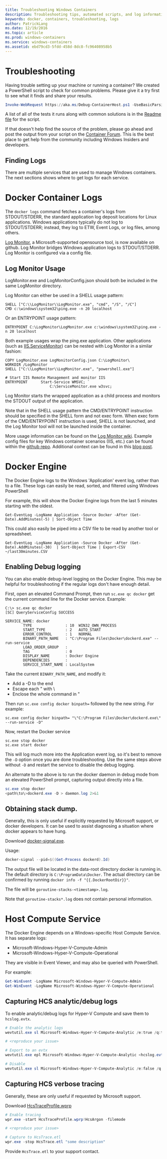 ```yaml
---
title: Troubleshooting Windows Containers
description: Troubleshooting tips, automated scripts, and log information for Windows containers and Docker
keywords: docker, containers, troubleshooting, logs
author: PatrickLang
ms.date: 12/19/2016
ms.topic: article
ms.prod: windows-containers
ms.service: windows-containers
ms.assetid: ebd79cd3-5fdd-458d-8dc8-fc96408958b5
---
```


# Troubleshooting

Having trouble setting up your machine or running a container? We created a PowerShell script to check for common problems. Please give it a try first to see what it finds and share your results.

```PowerShell
Invoke-WebRequest https://aka.ms/Debug-ContainerHost.ps1 -UseBasicParsing | Invoke-Expression
```
A list of all of the tests it runs along with common solutions is in the [Readme file](https://github.com/Microsoft/Virtualization-Documentation/blob/live/windows-server-container-tools/Debug-ContainerHost/README.md) for the script.

If that doesn't help find the source of the problem, please go ahead and post the output from your script on the [Container Forum](https://social.msdn.microsoft.com/Forums/home?forum=windowscontainers). This is the best place to get help from the community including Windows Insiders and developers.


## Finding Logs
There are multiple services that are used to manage Windows containers. The next sections shows where to get logs for each service.

# Docker Container Logs 
The `docker logs` command fetches a container's logs from STDOUT/STDERR, the standard application log deposit locations for Linux applications. Windows applications typically do not log to STDOUT/STDERR; instead, they log to ETW, Event Logs, or log files, among others. 

[Log Monitor](https://github.com/microsoft/windows-container-tools/tree/master/LogMonitor), a Microsoft-supported opensource tool, is now available on github. Log Monitor bridges Windows application logs to STDOUT/STDERR. Log Monitor is configured via a config file. 

## Log Monitor Usage

LogMonitor.exe and LogMonitorConfig.json should both be included in the same LogMonitor directory. 

Log Monitor can either be used in a SHELL usage pattern:

```
SHELL ["C:\\LogMonitor\\LogMonitor.exe", "cmd", "/S", "/C"]
CMD c:\windows\system32\ping.exe -n 20 localhost
```

Or an ENTRYPOINT usage pattern:

```
ENTRYPOINT C:\LogMonitor\LogMonitor.exe c:\windows\system32\ping.exe -n 20 localhost
```

Both example usages wrap the ping.exe application. Other applications (such as [IIS.ServiceMonitor]( https://github.com/microsoft/IIS.ServiceMonitor)) can be nested with Log Monitor in a similar fashion:

```
COPY LogMonitor.exe LogMonitorConfig.json C:\LogMonitor\
WORKDIR /LogMonitor
SHELL ["C:\\LogMonitor\\LogMonitor.exe", "powershell.exe"]
 
# Start IIS Remote Management and monitor IIS
ENTRYPOINT      Start-Service WMSVC; `
                    C:\ServiceMonitor.exe w3svc;
```


Log Monitor starts the wrapped application as a child process and monitors the STDOUT output of the application.

Note that in the SHELL usage pattern the CMD/ENTRYPOINT instruction should be specified in the SHELL form and not exec form. When exec form of the CMD/ENTRYPOINT instruction is used, SHELL is not launched, and the Log Monitor tool will not be launched inside the container.

More usage information can be found on the [Log Monitor wiki](https://github.com/microsoft/windows-container-tools/wiki). Example config files for key Windows container scenarios (IIS, etc.) can be found within the [github repo](https://github.com/microsoft/windows-container-tools/tree/master/LogMonitor/src/LogMonitor/sample-config-files). Additional context can be found in this [blog post](https://techcommunity.microsoft.com/t5/Containers/Windows-Containers-Log-Monitor-Opensource-Release/ba-p/973947).

# Docker Engine
The Docker Engine logs to the Windows 'Application' event log, rather than to a file. These logs can easily be read, sorted, and filtered using Windows PowerShell

For example, this will show the Docker Engine logs from the last 5 minutes starting with the oldest.

```
Get-EventLog -LogName Application -Source Docker -After (Get-Date).AddMinutes(-5) | Sort-Object Time 
```

This could also easily be piped into a CSV file to be read by another tool or spreadsheet.

```
Get-EventLog -LogName Application -Source Docker -After (Get-Date).AddMinutes(-30)  | Sort-Object Time | Export-CSV ~/last30minutes.CSV
```

## Enabling Debug logging
You can also enable debug-level logging on the Docker Engine. This may be helpful for troubleshooting if the regular logs don't have enough detail.

First, open an elevated Command Prompt, then run `sc.exe qc docker` get the current command line for the Docker service.
Example:
```
C:\> sc.exe qc docker
[SC] QueryServiceConfig SUCCESS

SERVICE_NAME: docker
        TYPE               : 10  WIN32_OWN_PROCESS
        START_TYPE         : 2   AUTO_START
        ERROR_CONTROL      : 1   NORMAL
        BINARY_PATH_NAME   : "C:\Program Files\Docker\dockerd.exe" --run-service
        LOAD_ORDER_GROUP   :
        TAG                : 0
        DISPLAY_NAME       : Docker Engine
        DEPENDENCIES       :
        SERVICE_START_NAME : LocalSystem
```

Take the current `BINARY_PATH_NAME`, and modify it:
- Add a -D to the end
- Escape each " with \
- Enclose the whole command in "

Then run `sc.exe config docker binpath=` followed by the new string. For example: 
```
sc.exe config docker binpath= "\"C:\Program Files\Docker\dockerd.exe\" --run-service -D"
```


Now, restart the Docker service
```
sc.exe stop docker
sc.exe start docker
```

This will log much more into the Application event log, so it's best to remove the `-D` option once you are done troubleshooting. Use the same steps above without `-D` and restart the service to disable the debug logging.

An alternate to the above is to run the docker daemon in debug mode from an elevated PowerShell prompt, capturing output directly into a file.
```PowerShell
sc.exe stop docker
<path\to\>dockerd.exe -D > daemon.log 2>&1
```

## Obtaining stack dump.

Generally, this is only useful if explicitly requested by Microsoft support, or docker developers. It can be used to assist diagnosing a situation where docker appears to have hung. 

Download [docker-signal.exe](https://github.com/jhowardmsft/docker-signal).

Usage:
```PowerShell
docker-signal --pid=$((Get-Process dockerd).Id)
```

The output file will be located in the data-root directory docker is running in. The default directory is `C:\ProgramData\Docker`. The actual directory can be confirmed by running `docker info -f "{{.DockerRootDir}}"`.

The file will be `goroutine-stacks-<timestamp>.log`.

Note that `goroutine-stacks*.log` does not contain personal information.


# Host Compute Service
The Docker Engine depends on a Windows-specific Host Compute Service. It has separate logs: 
- Microsoft-Windows-Hyper-V-Compute-Admin
- Microsoft-Windows-Hyper-V-Compute-Operational

They are visible in Event Viewer, and may also be queried with PowerShell.

For example:
```PowerShell
Get-WinEvent -LogName Microsoft-Windows-Hyper-V-Compute-Admin
Get-WinEvent -LogName Microsoft-Windows-Hyper-V-Compute-Operational 
```

## Capturing HCS analytic/debug logs

To enable analytic/debug logs for Hyper-V Compute and save them to `hcslog.evtx`.

```PowerShell
# Enable the analytic logs
wevtutil.exe sl Microsoft-Windows-Hyper-V-Compute-Analytic /e:true /q:true

# <reproduce your issue>

# Export to an evtx
wevtutil.exe epl Microsoft-Windows-Hyper-V-Compute-Analytic <hcslog.evtx>

# Disable
wevtutil.exe sl Microsoft-Windows-Hyper-V-Compute-Analytic /e:false /q:true
```

## Capturing HCS verbose tracing

Generally, these are only useful if requested by Microsoft support. 

Download [HcsTraceProfile.wprp](https://gist.github.com/jhowardmsft/71b37956df0b4248087c3849b97d8a71)

```PowerShell
# Enable tracing
wpr.exe -start HcsTraceProfile.wprp!HcsArgon -filemode

# <reproduce your issue>

# Capture to HcsTrace.etl
wpr.exe -stop HcsTrace.etl "some description"
```

Provide `HcsTrace.etl` to your support contact.
